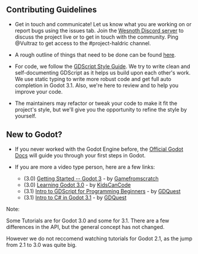 
## Contributing Guidelines

- Get in touch and communicate! Let us know what you are working on or report bugs using the issues tab. Join the [Wesnoth Discord server](https://discord.gg/battleforwesnoth) to discuss the project live or to get in touch with the community. Ping @Vultraz to get access to the #project-haldric channel.

- A rough outline of things that need to be done can be found [here](https://github.com/wesnoth/haldric/issues/5).

- For code, we follow the [GDScript Style Guide](https://docs.godotengine.org/en/3.1/getting_started/scripting/gdscript/gdscript_styleguide.html). We try to write clean and self-documenting GDScript as it helps us build upon each other's work. We use static typing to write more robust code and get full auto completion in Godot 3.1. Also, we're here to review and to help you improve your code.

- The maintainers may refactor or tweak your code to make it fit the project's style, but we'll give you the opportunity to refine the style by yourself.

## New to Godot?

- If you never worked with the Godot Engine before, the [Official Godot Docs](https://docs.godotengine.org/en/3.1/index.html#sec-learn) will guide you through your first steps in Godot.

- If you are more a video type person, here are a few links:

    - (3.0) [Getting Started -- Godot 3](https://www.youtube.com/watch?v=hG_MgGHAX-Q) - by [Gamefromscratch](https://www.youtube.com/channel/UCr-5TdGkKszdbboXXsFZJTQ)
    - (3.0) [Learning Godot 3.0](https://www.youtube.com/watch?v=uPoLKQG0gmw&list=PLsk-HSGFjnaFutTDzgik2KMRl6W1JxFgD) - by [KidsCanCode](https://www.youtube.com/channel/UCNaPQ5uLX5iIEHUCLmfAgKg)
    - (3.1) [Intro to GDScript for Programming Beginners](https://www.youtube.com/watch?v=UcdwP1Q2UlU&t=) - by [GDQuest](https://www.youtube.com/channel/UCxboW7x0jZqFdvMdCFKTMsQ)
    - (3.1) [Intro to C# in Godot 3.1](https://www.youtube.com/watch?v=hRuUHxOCYz0&t) - by [GDQuest](https://www.youtube.com/channel/UCxboW7x0jZqFdvMdCFKTMsQ)

Note: 

Some Tutorials are for Godot 3.0 and some for 3.1. There are a few differences in the API, but the general concept has not changed.

However we do not reccomend watching tutorials for Godot 2.1, as the jump from 2.1 to 3.0 was quite big.